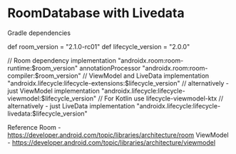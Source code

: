 # RoomDatabase with Livedata

Gradle dependencies

def room_version = "2.1.0-rc01"
def lifecycle_version = "2.0.0"

// Room dependency
implementation "androidx.room:room-runtime:$room_version"
annotationProcessor "androidx.room:room-compiler:$room_version"
// ViewModel and LiveData
implementation "androidx.lifecycle:lifecycle-extensions:$lifecycle_version"
// alternatively - just ViewModel
implementation "androidx.lifecycle:lifecycle-viewmodel:$lifecycle_version" // For Kotlin use lifecycle-viewmodel-ktx
// alternatively - just LiveData
implementation "androidx.lifecycle:lifecycle-livedata:$lifecycle_version"

Reference
Room - https://developer.android.com/topic/libraries/architecture/room
ViewModel - https://developer.android.com/topic/libraries/architecture/viewmodel
